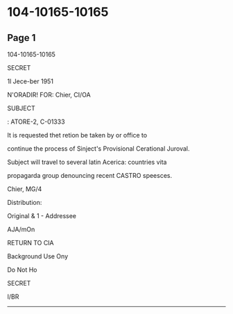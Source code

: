 # 104-10165-10165

## Page 1

104-10165-10165

SECRET

1l Jece-ber 1951

N'ORADIR! FOR: Chier, CI/OA

SUBJECT

: ATORE-2, C-01333

It is requested thet retion be taken by or office to

continue the process of Sinject's Provisional Cerational Juroval.

Subject will travel to several latin Acerica: countries vita

propagarda group denouncing recent CASTRO speesces.

Chier, MG/4

Distribution:

Original & 1 - Addressee

AJA/mOn

RETURN TO CIA

Background Use Ony

Do Not Ho

SECRET

I/BR

---

